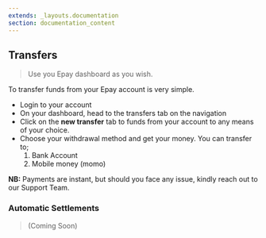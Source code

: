 ```yaml
---
extends: _layouts.documentation
section: documentation_content
---
```


## Transfers

> Use you Epay dashboard as you wish.

To transfer funds from your Epay account is very simple.

* Login to your account
* On your dashboard, head to the transfers tab on the navigation
* Click on the **new transfer** tab to funds from your account to any means of your choice. 
* Choose your withdrawal method and get your money. You can transfer to;
    1. Bank Account
    2. Mobile money (momo)

**NB:** Payments are instant, but should you face any issue, kindly reach out to our Support Team.

### Automatic Settlements

> (Coming Soon)